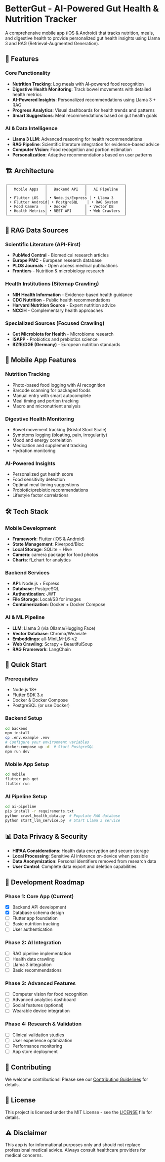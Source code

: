 # BetterGut - AI-Powered Gut Health & Nutrition Tracker

A comprehensive mobile app (iOS & Android) that tracks nutrition, meals, and digestive health to provide personalized gut health insights using Llama 3 and RAG (Retrieval-Augmented Generation).

## 🎯 Features

### Core Functionality
- **Nutrition Tracking**: Log meals with AI-powered food recognition
- **Digestive Health Monitoring**: Track bowel movements with detailed health metrics
- **AI-Powered Insights**: Personalized recommendations using Llama 3 + RAG
- **Progress Analytics**: Visual dashboards for health trends and patterns
- **Smart Suggestions**: Meal recommendations based on gut health goals

### AI & Data Intelligence
- **Llama 3 LLM**: Advanced reasoning for health recommendations
- **RAG Pipeline**: Scientific literature integration for evidence-based advice
- **Computer Vision**: Food recognition and portion estimation
- **Personalization**: Adaptive recommendations based on user patterns

## 🏗️ Architecture

```
┌─────────────────┬─────────────────┬─────────────────┐
│   Mobile Apps   │   Backend API   │   AI Pipeline   │
│                 │                 │                 │
│ • Flutter iOS   │ • Node.js/Express │ • Llama 3     │
│ • Flutter Android│ • PostgreSQL    │ • RAG System   │
│ • Food Camera   │ • Docker        │ • Vector DB     │
│ • Health Metrics│ • REST API      │ • Web Crawlers  │
└─────────────────┴─────────────────┴─────────────────┘
```

## 🔬 RAG Data Sources

### Scientific Literature (API-First)
- **PubMed Central** - Biomedical research articles
- **Europe PMC** - European research database  
- **PLOS Journals** - Open access medical publications
- **Frontiers** - Nutrition & microbiology research

### Health Institutions (Sitemap Crawling)
- **NIH Health Information** - Evidence-based health guidance
- **CDC Nutrition** - Public health recommendations
- **Harvard Nutrition Source** - Expert nutrition advice
- **NCCIH** - Complementary health approaches

### Specialized Sources (Focused Crawling)
- **Gut Microbiota for Health** - Microbiome research
- **ISAPP** - Probiotics and prebiotics science
- **BZfE/DGE (Germany)** - European nutrition standards

## 📱 Mobile App Features

### Nutrition Tracking
- Photo-based food logging with AI recognition
- Barcode scanning for packaged foods
- Manual entry with smart autocomplete
- Meal timing and portion tracking
- Macro and micronutrient analysis

### Digestive Health Monitoring
- Bowel movement tracking (Bristol Stool Scale)
- Symptoms logging (bloating, pain, irregularity)
- Mood and energy correlation
- Medication and supplement tracking
- Hydration monitoring

### AI-Powered Insights
- Personalized gut health score
- Food sensitivity detection
- Optimal meal timing suggestions
- Probiotic/prebiotic recommendations
- Lifestyle factor correlations

## 🛠️ Tech Stack

### Mobile Development
- **Framework**: Flutter (iOS & Android)
- **State Management**: Riverpod/Bloc
- **Local Storage**: SQLite + Hive
- **Camera**: camera package for food photos
- **Charts**: fl_chart for analytics

### Backend Services
- **API**: Node.js + Express
- **Database**: PostgreSQL
- **Authentication**: JWT
- **File Storage**: Local/S3 for images
- **Containerization**: Docker + Docker Compose

### AI & ML Pipeline
- **LLM**: Llama 3 (via Ollama/Hugging Face)
- **Vector Database**: Chroma/Weaviate
- **Embeddings**: all-MiniLM-L6-v2
- **Web Crawling**: Scrapy + BeautifulSoup
- **RAG Framework**: LangChain

## 🚀 Quick Start

### Prerequisites
- Node.js 18+
- Flutter SDK 3.x
- Docker & Docker Compose
- PostgreSQL (or use Docker)

### Backend Setup
```bash
cd backend
npm install
cp .env.example .env
# Configure your environment variables
docker-compose up -d  # Start PostgreSQL
npm run dev
```

### Mobile App Setup
```bash
cd mobile
flutter pub get
flutter run
```

### AI Pipeline Setup
```bash
cd ai-pipeline
pip install -r requirements.txt
python crawl_health_data.py  # Populate RAG database
python start_llm_service.py  # Start Llama 3 service
```

## 📊 Data Privacy & Security

- **HIPAA Considerations**: Health data encryption and secure storage
- **Local Processing**: Sensitive AI inference on-device when possible
- **Data Anonymization**: Personal identifiers removed from research data
- **User Control**: Complete data export and deletion capabilities

## 🔄 Development Roadmap

### Phase 1: Core App (Current)
- [x] Backend API development
- [x] Database schema design
- [ ] Flutter app foundation
- [ ] Basic nutrition tracking
- [ ] User authentication

### Phase 2: AI Integration
- [ ] RAG pipeline implementation
- [ ] Health data crawling
- [ ] Llama 3 integration
- [ ] Basic recommendations

### Phase 3: Advanced Features
- [ ] Computer vision for food recognition
- [ ] Advanced analytics dashboard
- [ ] Social features (optional)
- [ ] Wearable device integration

### Phase 4: Research & Validation
- [ ] Clinical validation studies
- [ ] User experience optimization
- [ ] Performance monitoring
- [ ] App store deployment

## 🤝 Contributing

We welcome contributions! Please see our [Contributing Guidelines](CONTRIBUTING.md) for details.

## 📄 License

This project is licensed under the MIT License - see the [LICENSE](LICENSE) file for details.

## ⚠️ Disclaimer

This app is for informational purposes only and should not replace professional medical advice. Always consult healthcare providers for medical concerns.